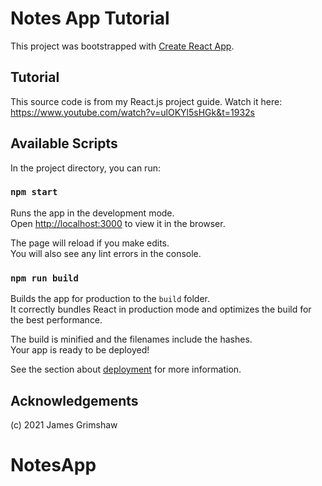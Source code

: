 # Notes App Tutorial

This project was bootstrapped with [Create React App](https://github.com/facebook/create-react-app).

## Tutorial

This source code is from my React.js project guide. Watch it here: https://www.youtube.com/watch?v=ulOKYl5sHGk&t=1932s

## Available Scripts

In the project directory, you can run:

### `npm start`

Runs the app in the development mode.\
Open [http://localhost:3000](http://localhost:3000) to view it in the browser.

The page will reload if you make edits.\
You will also see any lint errors in the console.

### `npm run build`

Builds the app for production to the `build` folder.\
It correctly bundles React in production mode and optimizes the build for the best performance.

The build is minified and the filenames include the hashes.\
Your app is ready to be deployed!

See the section about [deployment](https://facebook.github.io/create-react-app/docs/deployment) for more information.

## Acknowledgements

(c) 2021 James Grimshaw
# NotesApp
